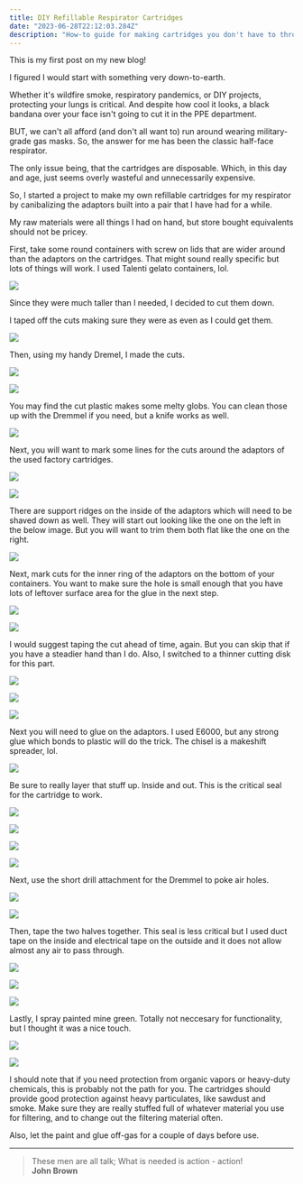 ```yaml
---
title: DIY Refillable Respirator Cartridges
date: "2023-06-28T22:12:03.284Z"
description: "How-to guide for making cartridges you don't have to throw away. You know, cause that's expensive and also the planet is dying. ¯\\_(ツ)_/¯"
---
```


This is my first post on my new blog!

I figured I would start with something very down-to-earth.

Whether it's wildfire smoke, respiratory pandemics, or DIY projects, protecting your lungs is critical. And despite how cool it looks, a black bandana over your face isn't going to cut it in the PPE department.

BUT, we can't all afford (and don't all want to) run around wearing military-grade gas masks. So, the answer for me has been the classic half-face respirator.

The only issue being, that the cartridges are disposable. Which, in this day and age, just seems overly wasteful and unnecessarily expensive.

So, I started a project to make my own refillable cartridges for my respirator by canibalizing the adaptors built into a pair that I have had for a while.

My raw materials were all things I had on hand, but store bought equivalents should not be pricey.

First, take some round containers with screw on lids that are wider around than the adaptors on the cartridges. That might sound really specific but lots of things will work. I used Talenti gelato containers, lol.

![](./01.jpg)

Since they were much taller than I needed, I decided to cut them down. 

I taped off the cuts making sure they were as even as I could get them.

![](./02.jpg)

Then, using my handy Dremel, I made the cuts.

![](./03.jpg)

![](./04.jpg)

You may find the cut plastic makes some melty globs. You can clean those up with the Dremmel if you need, but a knife works as well.

![](./05.jpg)

Next, you will want to mark some lines for the cuts around the adaptors of the used factory cartridges.

![](./06.jpg)

![](./07.jpg)

There are support ridges on the inside of the adaptors which will need to be shaved down as well. They will start out looking like the one on the left in the below image. But you will want to trim them both flat like the one on the right.

![](./15.jpg)

Next, mark cuts for the inner ring of the adaptors on the bottom of your containers. You want to make sure the hole is small enough that you have lots of leftover surface area for the glue in the next step.

![](./10.jpg)

![](./11.jpg)

I would suggest taping the cut ahead of time, again. But you can skip that if you have a steadier hand than I do. Also, I switched to a thinner cutting disk for this part.

![](./12.jpg)

![](./13.jpg)

![](./14.jpg)

Next you will need to glue on the adaptors. I used E6000, but any strong glue which bonds to plastic will do the trick. The chisel is a makeshift spreader, lol.

![](./16.jpg)

Be sure to really layer that stuff up. Inside and out. This is the critical seal for the cartridge to work.

![](./17.jpg)

![](./18.jpg)

![](./19.jpg)

![](./20.jpg)

Next, use the short drill attachment for the Dremmel to poke air holes. 

![](./21.jpg)

![](./22.jpg)

Then, tape the two halves together. This seal is less critical but I used duct tape on the inside and electrical tape on the outside and it does not allow almost any air to pass through.

![](./23.jpg)

![](./24.jpg)

![](./25.jpg)

Lastly, I spray painted mine green. Totally not neccesary for functionality, but I thought it was a nice touch.

![](./26.jpg)

![](./28.jpg)

I should note that if you need protection from organic vapors or heavy-duty chemicals, this is probably not the path for you. The cartridges should provide good protection against heavy particulates, like sawdust and smoke. Make sure they are really stuffed full of whatever material you use for filtering, and to change out the filtering material often.

Also, let the paint and glue off-gas for a couple of days before use.

---

> These men are all talk; What is needed is action - action! <br>
> **John Brown**